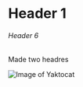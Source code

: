 # Header 1
###### Header 6

Made two headres

![Image of Yaktocat](https://user-images.githubusercontent.com/54070997/197748043-84942dea-5d79-4d4a-b029-a6994c09d729.png)
